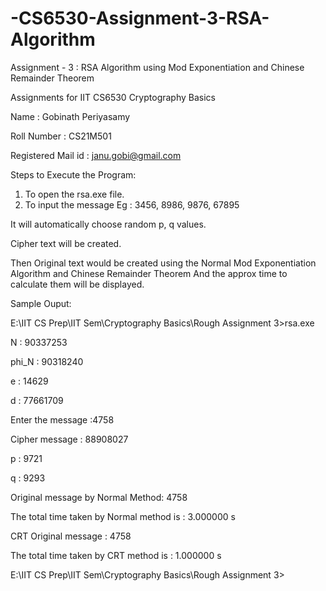 # -CS6530-Assignment-3-RSA-Algorithm
Assignment - 3 :  RSA Algorithm using Mod Exponentiation and Chinese Remainder Theorem

Assignments for IIT CS6530 Cryptography Basics

Name : Gobinath Periyasamy

Roll Number : CS21M501

Registered Mail id : janu.gobi@gmail.com

Steps to Execute the Program:

1. To open the rsa.exe file.
2. To input the message Eg : 3456, 8986, 9876, 67895

It will automatically choose random p, q values.

Cipher text will be created.

Then Original text would be created using the Normal Mod Exponentiation Algorithm and Chinese Remainder Theorem
And the approx time to calculate them will be displayed.

Sample Ouput:


E:\IIT CS Prep\IIT Sem\Cryptography Basics\Rough Assignment 3>rsa.exe

N : 90337253

phi_N : 90318240

e : 14629

d : 77661709

Enter the message :4758

Cipher message : 88908027

p : 9721

q : 9293

Original message by Normal Method: 4758

The total time taken by Normal method is : 3.000000 s

CRT Original message : 4758

The total time taken by CRT method is : 1.000000 s


E:\IIT CS Prep\IIT Sem\Cryptography Basics\Rough Assignment 3>
